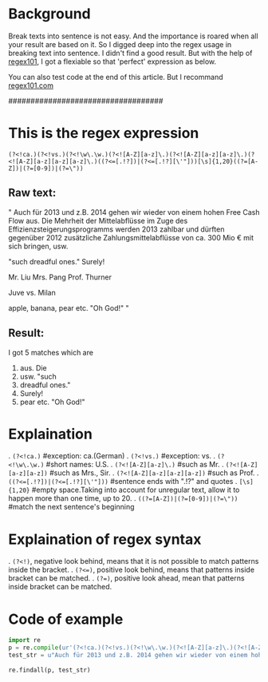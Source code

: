 

# Background
Break texts into sentence is not easy. And the importance is roared when all your result are based on it. So I digged deep into the regex usage in breaking text into sentence. I didn't find a good result. But with the help of [regex101](https://regex101.com), I got a flexiable so that 'perfect' expression as below.

You can also test code at the end of this article. But I recommand [regex101.com](regex101.com)

###################################
# This is the regex expression
`(?<!ca.)(?<!vs.)(?<!\w\.\w.)(?<![A-Z][a-z]\.)(?<![A-Z][a-z][a-z]\.)(?<![A-Z][a-z][a-z][a-z]\.)((?<=[.!?])|(?<=[.!?][\'"]))[\s]{1,20}((?=[A-Z])|(?=[0-9])|(?=\"))`

## Raw text:
"
Auch für 2013 und z.B. 2014 gehen wir wieder von einem hohen Free Cash Flow aus. Die Mehrheit der Mittelabflüsse im Zuge des Effizienzsteigerungsprogramms werden 2013 zahlbar und dürften gegenüber 2012 zusätzliche Zahlungsmittelabflüsse von ca. 300 Mio € mit sich bringen, usw.

"such dreadful ones." Surely!

Mr. Liu
Mrs. Pang
Prof. Thurner

Juve vs. Milan

apple, banana, pear etc. "Oh God!"
"

## Result:
I got 5 matches which are
1. aus. Die
2. usw. "such
3. dreadful ones."
4. Surely!
5. pear etc. "Oh God!"

# Explaination
. `(?<!ca.)`  #exception: ca.(German)
. `(?<!vs.)`  #exception: vs.
. `(?<!\w\.\w.)`  #short names: U.S.
. `(?<![A-Z][a-z]\.)`  #such as Mr.
. `(?<![A-Z][a-z][a-z])` #such as Mrs., Sir.
. `(?<![A-Z][a-z][a-z][a-z])` #such as Prof.
. `((?<=[.!?])|(?<=[.!?][\'"]))`  #sentence ends with ".!?" and quotes
. `[\s]{1,20}`  #empty space.Taking into account for unregular text, allow it to happen more than one time, up to 20.
. `((?=[A-Z])|(?=[0-9])|(?=\"))`  #match the next sentence's beginning

# Explaination of regex syntax
. `(?<!)`, negative look behind, means that it is not possible to match patterns inside the bracket.
. `(?<=)`, positive look behind, means that patterns inside bracket can be matched.
. `(?=)`, positive look ahead, mean that patterns inside bracket can be matched.

# Code of example
```python
import re
p = re.compile(ur'(?<!ca.)(?<!vs.)(?<!\w\.\w.)(?<![A-Z][a-z]\.)(?<![A-Z][a-z][a-z]\.)(?<![A-Z][a-z][a-z][a-z]\.)((?<=[.!?])|(?<=[.!?][\'"]))[\s]{1,20}((?=[A-Z])|(?=[0-9])|(?=\"))')
test_str = u"Auch für 2013 und z.B. 2014 gehen wir wieder von einem hohen Free Cash Flow aus. Die Mehrheit der Mittelabflüsse im Zuge des Effizienzsteigerungsprogramms werden 2013 zahlbar und dürften gegenüber 2012 zusätzliche Zahlungsmittelabflüsse von ca. 300 Mio € mit sich bringen, usw.\n\n\"such dreadful ones.\" Surely!\n\nMr. Liu\nMrs. Pang\nProf. Thurner\n\nJuve vs. Milan\n\napple, banana, pear etc. \"Oh God!\""
 
re.findall(p, test_str)
```

